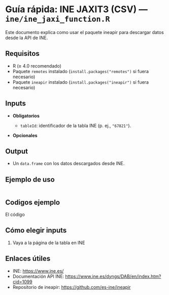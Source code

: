 # Guía rápida: INE JAXIT3 (CSV) — `ine/ine_jaxi_function.R`
Este documento explica como usar el paquete ineapir para descargar datos desde la API de INE.
## Requisitos
- R (≥ 4.0 recomendado)
- Paquete `remotes` instalado (`install.packages("remotes")` si fuera necesario)
- Paquete `ineapir` instalado (`install.packages("ineapir")` si fuera necesario)

## Inputs
- **Obligatorios**
  - `tableId`: identificador de la tabla INE (p. ej., `"67821"`).

- **Opcionales**


## Output
- Un `data.frame` con los datos descargados desde INE.


## Ejemplo de uso
```r

```
## Codigos ejemplo 
El código 

## Cómo elegir inputs
1) Vaya a la página de la tabla en INE




## Enlaces útiles
- INE: https://www.ine.es/
- Documentación API INE: https://www.ine.es/dyngs/DAB/en/index.htm?cid=1099
- Repositorio de ineapir: https://github.com/es-ine/ineapir

